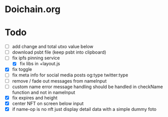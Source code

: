 # Doichain.org

# Todo
- [ ] add change and total utxo value below
- [ ] download psbt file (keep psbt into clipboard) 
- [ ] fix ipfs pinning service
  - [x] fix libs in +layout.js
- [x] fix toggle 
- [ ] fix meta info for social media posts og:type twitter:type
- [ ] remove / fade out messages from nameInput
- [ ] custom name error message handling should be handled in checkName function and not in nameInput
- [x] fix expires and height
- [x] center NFT on screen below input
- [x] if name-op is no nft just display detail data with a simple dummy foto